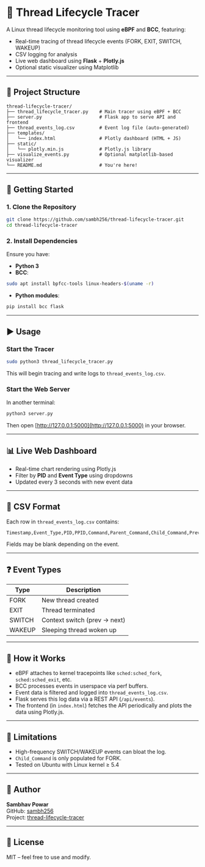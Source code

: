 # 🧵 Thread Lifecycle Tracer

A Linux thread lifecycle monitoring tool using **eBPF** and **BCC**, featuring:

- Real-time tracing of thread lifecycle events (FORK, EXIT, SWITCH, WAKEUP)
- CSV logging for analysis
- Live web dashboard using **Flask** + **Plotly.js**
- Optional static visualizer using Matplotlib

---

## 📁 Project Structure

```
thread-lifecycle-tracer/
├── thread_lifecycle_tracer.py    # Main tracer using eBPF + BCC
├── server.py                     # Flask app to serve API and frontend
├── thread_events_log.csv         # Event log file (auto-generated)
├── templates/
│   └── index.html                # Plotly dashboard (HTML + JS)
├── static/
│   └── plotly.min.js             # Plotly.js library
├── visualize_events.py           # Optional matplotlib-based visualizer
└── README.md                     # You're here!
```

---

## 🚀 Getting Started

### 1. Clone the Repository

```bash
git clone https://github.com/sambh256/thread-lifecycle-tracer.git
cd thread-lifecycle-tracer
```

### 2. Install Dependencies

Ensure you have:

- **Python 3**
- **BCC**:

```bash
sudo apt install bpfcc-tools linux-headers-$(uname -r)
```

- **Python modules**:

```bash
pip install bcc flask
```

---

## ▶️ Usage

### Start the Tracer

```bash
sudo python3 thread_lifecycle_tracer.py
```

This will begin tracing and write logs to `thread_events_log.csv`.

### Start the Web Server

In another terminal:

```bash
python3 server.py
```

Then open [http://127.0.0.1:5000](http://127.0.0.1:5000) in your browser.

---

## 📊 Live Web Dashboard

- Real-time chart rendering using Plotly.js
- Filter by **PID** and **Event Type** using dropdowns
- Updated every 3 seconds with new event data

---

## 📂 CSV Format

Each row in `thread_events_log.csv` contains:

```
Timestamp,Event_Type,PID,PPID,Command,Parent_Command,Child_Command,Prev_PID,Prev_Command,Next_PID,Next_Command
```

Fields may be blank depending on the event.

---

## ❓ Event Types

| Type   | Description                      |
|--------|----------------------------------|
| FORK   | New thread created               |
| EXIT   | Thread terminated                |
| SWITCH | Context switch (prev → next)     |
| WAKEUP | Sleeping thread woken up         |

---

## 🧠 How it Works

- eBPF attaches to kernel tracepoints like `sched:sched_fork`, `sched:sched_exit`, etc.
- BCC processes events in userspace via perf buffers.
- Event data is filtered and logged into `thread_events_log.csv`.
- Flask serves this log data via a REST API (`/api/events`).
- The frontend (in `index.html`) fetches the API periodically and plots the data using Plotly.js.

---

## 🚧 Limitations

- High-frequency SWITCH/WAKEUP events can bloat the log.
- `Child_Command` is only populated for FORK.
- Tested on Ubuntu with Linux kernel ≥ 5.4

---

## 👤 Author

**Sambhav Powar**  
GitHub: [sambh256](https://github.com/sambh256)  
Project: [thread-lifecycle-tracer](https://github.com/sambh256/thread-lifecycle-tracer)

---

## 📜 License

MIT – feel free to use and modify.

